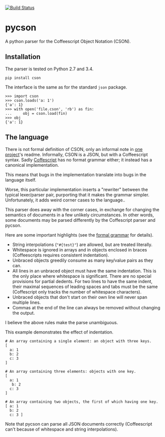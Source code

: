 [![Build Status](https://travis-ci.org/avakar/pycson.svg?branch=master)](https://travis-ci.org/avakar/pycson)

# pycson

A python parser for the Coffeescript Object Notation (CSON).

## Installation

The parser is tested on Python 2.7 and 3.4.

    pip install cson

The interface is the same as for the standard `json` package.

    >>> import cson
    >>> cson.loads('a: 1')
    {'a': 1}
    >>> with open('file.cson', 'rb') as fin:
    ...     obj = cson.load(fin)
    >>> obj
    {'a': 1}

## The language

There is not formal definition of CSON, only an informal note in [one project][1]'s readme.
Informally, CSON is a JSON, but with a Coffeescript syntax. Sadly [Coffescript][2] has no
format grammar either; it instead has a canonical implementation.

This means that bugs in the implementation translate into bugs in the language itself.

Worse, this particular implementation inserts a "rewriter" between the typical
lexer/parser pair, purporting that it makes the grammar simpler. Unfortunately, it adds
weird corner cases to the language..

This parser does away with the corner cases,
in exchange for changing the semantics of documents in a few unlikely circumstances.
In other words, some documents may be parsed differently by the Coffescript parser and pycson.

Here are some important highlights (see the [formal grammar][3] for details).

 * String interpolations (`"#{test}"`) are allowed, but are treated literally.
 * Whitespace is ignored in arrays and in objects enclosed in braces
   (Coffeescripts requires consistent indentation).
 * Unbraced objects greedily consume as many key/value pairs as they can.
 * All lines in an unbraced object must have the same indentation. This is the only place
   where whitespace is significant. There are no special provisions for partial dedents.
   For two lines to have the same indent, their maximal sequences of leading spaces and tabs
   must be the same (Coffescript only tracks the number of whitespace characters).
 * Unbraced objects that don't start on their own line will never span multiple lines.
 * Commas at the end of the line can always be removed without changing the output.

I believe the above rules make the parse unambiguous.

This example demonstrates the effect of indentation.

    # An array containing a single element: an object with three keys.
    [
      a: 1
      b: 2
      c: 3
    ]

    # An array containing three elements: objects with one key.
    [
      a: 1
       b: 2
      c: 3
    ]

    # An array containing two objects, the first of which having one key.
    [ a: 1
      b: 2
      c: 3 ]

Note that pycson can parse all JSON documents correctly (Coffeescript can't because
of whitespace and string interpolations).

  [1]: https://github.com/bevry/cson
  [2]: http://coffeescript.org/
  [3]: grammar.md
